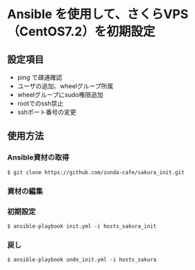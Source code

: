 # Ansible を使用して、さくらVPS（CentOS7.2）を初期設定

## 設定項目

* ping で疎通確認
* ユーザの追加、wheelグループ所属
* wheelグループにsudo権限追加
* rootでのssh禁止
* sshポート番号の変更

## 使用方法

### Ansible資材の取得

```
$ git clone https://github.com/zunda-cafe/sakura_init.git
```

### 資材の編集

### 初期設定

```
$ ansible-playbook init.yml -i hosts_sakura_init
```

### 戻し

```
$ ansible-playbook undo_init.yml -i hosts_sakura
```

